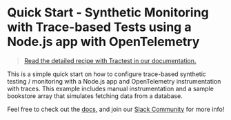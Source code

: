 # Quick Start - Synthetic Monitoring with Trace-based Tests using a Node.js app with OpenTelemetry

> [Read the detailed recipe with Tractest in our documentation.](https://docs.tracetest.io/examples-tutorials/recipes/synthetic-monitoring-trace-based-api-tests)

This is a simple quick start on how to configure trace-based synthetic testing / monitoring with a Node.js app and OpenTelemetry instrumentation with traces. This example includes manual instrumentation and a sample bookstore array that simulates fetching data from a database.

Feel free to check out the [docs](https://docs.tracetest.io/), and join our [Slack Community](https://dub.sh/tracetest-community) for more info!
